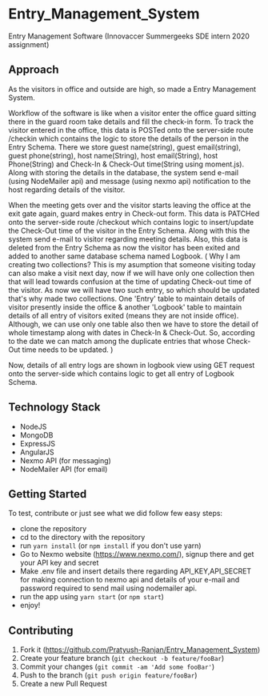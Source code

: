 # Entry_Management_System
Entry Management Software (Innovaccer Summergeeks SDE intern 2020 assignment)

## Approach

As the visitors in office and outside are high, so made a Entry Management System.

Workflow of the software is like when a visitor enter the office guard sitting there in the guard room take details and fill the check-in form. To track the visitor entered in the office, this data is POSTed onto the server-side route /checkin which contains the logic to store the details of the person in the Entry Schema. There we store guest name(string), guest email(string), guest phone(string), host name(String), host email(String), host Phone(String) and Check-In & Check-Out time(String using moment.js). Along with storing the details in the database, the system send e-mail (using NodeMailer api) and message (using nexmo api) notification to the host regarding details of the visitor.

When the meeting gets over and the visitor starts leaving the office at the exit gate again, guard makes entry in Check-out form. This data is PATCHed onto the server-side route /checkout which contains logic to insert/update the Check-Out time of the visitor in the Entry Schema. Along with this the system send e-mail to visitor regarding meeting details. Also, this data is deleted from the Entry Schema as now the visitor has been exited and added to another same database schema named Logbook. ( Why I am creating two collections? This is my asumption that someone visiting today can also make a visit next day, now if we will have only one collection then that will lead towards confusion at the time of updating Check-out time of the visitor. As now we will have two such entry, so which should be updated that's why made two collections. One 'Entry' table to maintain details of visitor presently inside the office & another 'Logbook' table to maintain details of all entry of visitors exited (means they are not inside office). Although, we can use only one table also then we have to store the detail of whole timestamp along with dates in Check-In & Check-Out. So, according to the date we can match among the duplicate entries that whose Check-Out time needs to be updated. ) 

Now, details of all entry logs are shown in logbook view using GET request onto the server-side which contains logic to get all entry of Logbook Schema.


## Technology Stack

- NodeJS
- MongoDB
- ExpressJS
- AngularJS
- Nexmo API (for messaging)
- NodeMailer API (for email)


## Getting Started

To test, contribute or just see what we did follow few easy steps:
- clone the repository
- cd to the directory with the repository
- run `yarn install` (or `npm install` if you don't use yarn)
- Go to Nexmo website (<https://www.nexmo.com/>), signup there and get your API key and secret
- Make .env file and insert details there regarding API_KEY,API_SECRET for making connection to nexmo api and details of your e-mail and password required to send mail using nodemailer api.
- run the app using `yarn start` (or `npm start`)
- enjoy!

## Contributing

1. Fork it (<https://github.com/Pratyush-Ranjan/Entry_Management_System>)
2. Create your feature branch (`git checkout -b feature/fooBar`)
3. Commit your changes (`git commit -am 'Add some fooBar'`)
4. Push to the branch (`git push origin feature/fooBar`)
5. Create a new Pull Request
